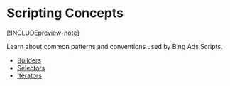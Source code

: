 # Scripting Concepts

[!INCLUDE[preview-note](./includes/preview-note.md)]

Learn about common patterns and conventions used by Bing Ads Scripts.

- [Builders](/bingads/scripts/concepts/builders)
- [Selectors](/bingads/scripts/concepts/selectors)
- [Iterators](/bingads/scripts/concepts/iterators)